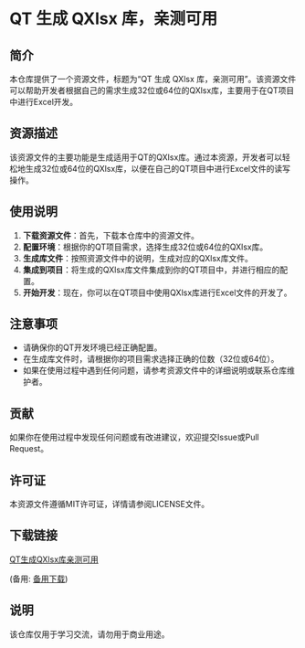 # QT 生成 QXlsx 库，亲测可用

## 简介

本仓库提供了一个资源文件，标题为“QT 生成 QXlsx 库，亲测可用”。该资源文件可以帮助开发者根据自己的需求生成32位或64位的QXlsx库，主要用于在QT项目中进行Excel开发。

## 资源描述

该资源文件的主要功能是生成适用于QT的QXlsx库。通过本资源，开发者可以轻松地生成32位或64位的QXlsx库，以便在自己的QT项目中进行Excel文件的读写操作。

## 使用说明

1. **下载资源文件**：首先，下载本仓库中的资源文件。
2. **配置环境**：根据你的QT项目需求，选择生成32位或64位的QXlsx库。
3. **生成库文件**：按照资源文件中的说明，生成对应的QXlsx库文件。
4. **集成到项目**：将生成的QXlsx库文件集成到你的QT项目中，并进行相应的配置。
5. **开始开发**：现在，你可以在QT项目中使用QXlsx库进行Excel文件的开发了。

## 注意事项

- 请确保你的QT开发环境已经正确配置。
- 在生成库文件时，请根据你的项目需求选择正确的位数（32位或64位）。
- 如果在使用过程中遇到任何问题，请参考资源文件中的详细说明或联系仓库维护者。

## 贡献

如果你在使用过程中发现任何问题或有改进建议，欢迎提交Issue或Pull Request。

## 许可证

本资源文件遵循MIT许可证，详情请参阅LICENSE文件。

## 下载链接
[QT生成QXlsx库亲测可用](https://pan.quark.cn/s/f8e84f087d8d) 

(备用: [备用下载](https://pan.baidu.com/s/1athgzb8KBD1xii1CRXY-Iw?pwd=d03m))

## 说明

该仓库仅用于学习交流，请勿用于商业用途。
